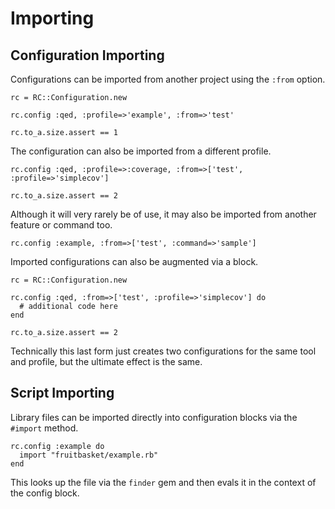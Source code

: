 # Importing
 
## Configuration Importing

Configurations can be imported from another project using the `:from` option.

    rc = RC::Configuration.new

    rc.config :qed, :profile=>'example', :from=>'test'

    rc.to_a.size.assert == 1

The configuration can also be imported from a different profile.

    rc.config :qed, :profile=>:coverage, :from=>['test', :profile=>'simplecov']

    rc.to_a.size.assert == 2

Although it will very rarely be of use, it may also be imported from another
feature or command too.

    rc.config :example, :from=>['test', :command=>'sample']

Imported configurations can also be augmented via a block.

    rc = RC::Configuration.new

    rc.config :qed, :from=>['test', :profile=>'simplecov'] do
      # additional code here
    end

    rc.to_a.size.assert == 2

Technically this last form just creates two configurations for the same
tool and profile, but the ultimate effect is the same.

## Script Importing

Library files can be imported directly into configuration blocks via the
`#import` method.

    rc.config :example do
      import "fruitbasket/example.rb"
    end

This looks up the file via the `finder` gem and then evals it in the context
of the config block.

